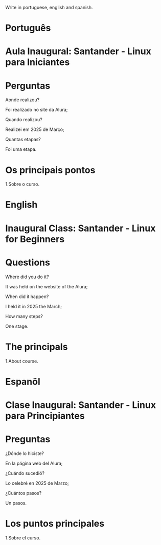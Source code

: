Write in portuguese, english and spanish.

# Português 

# Aula Inaugural: Santander - Linux para Iniciantes


# Perguntas

Aonde realizou?

Foi realizado no site da Alura;

Quando realizou?

Realizei em 2025 de Março;

Quantas etapas?

Foi uma etapa.


# Os principais pontos

1.Sobre  o  curso.

# English


# Inaugural Class: Santander - Linux for Beginners


# Questions

Where did you do it?

It was held on the website of the Alura;

When did it happen?

I held it in 2025 the March;

How many steps?

One stage.

# The principals

1.About course.


# Espanõl

# Clase Inaugural: Santander - Linux para Principiantes

# Preguntas

¿Dónde lo hiciste?

En la página web del Alura;

¿Cuándo sucedió?

Lo celebré en 2025 de Marzo;

¿Cuántos pasos?

Un pasos.

# Los puntos principales

1.Sobre el curso.

